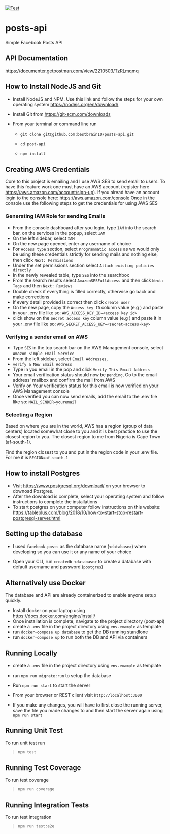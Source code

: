 [![Test](https://github.com/bestbrain10/posts-api/actions/workflows/pipeline.yml/badge.svg)](https://github.com/bestbrain10/posts-api/actions/workflows/pipeline.yml)
# posts-api
Simple Facebook Posts API


## API Documentation

https://documenter.getpostman.com/view/2210503/TzRLmqmq

## How to Install NodeJS and Git

- Install NodeJS and NPM. Use this link and follow the steps for your own operating system https://nodejs.org/en/download/

- Install Git from https://git-scm.com/downloads

- From your terminal or command line run
    
    - `git clone git@github.com:bestbrain10/posts-api.git`

    - `cd post-api`

    - `npm install`

## Creating AWS Credentials

Core to this project is emailing and I use AWS SES to send email to users. 
To have this feature work one must have an AWS account (register here https://aws.amazon.com/account/sign-up).
If you alread have an account login to the console here: https://aws.amazon.com/console
Once in the console use the following steps to get the credentials for using AWS SES

### Generating IAM Role for sending Emails

- From the console dashboard after you login, type `IAM` into the search bar, on the services in the popup, select `IAM`
- On the left sidebar, select `IAM`
- On the new page opened, enter any username of choice
- For `Access type` section, select `Programmatic access` as we would only be using these credentials strictly for sending mails and nothing else, then click `Next: Permissions`
- Under the set permissions section select `Attach existing policies directly`
- In the newly revealed table, type `SES` into the searchbox
- From the search results select `AmazonSESFullAccess` and then click `Next: Tags` and then `Next: Reviews`
- Double check if everything is filled correctly, otherwise go back and make corrections
- If every detail provided is correct then click `create user`
- On the new page, copy the `Access key ID` column value (e.g <access-key-id>) and paste in your .env file like so: `AWS_ACCESS_KEY_ID=<access key id>`
- click show on the `Secret access key` column value (e.g <secret-access-key>) and paste it in your .env file like so: `AWS_SECRET_ACCESS_KEY=<secret-access-key>`

### Verifying a sender email on AWS

- Type `SES` in the top search bar on the AWS Management console, select `Amazon Simple Email Service`
- From the left sidebar, select `Email Addresses`,
- `verify a New Email Address`
- Type in you email in the pop and click `Verify This Email Address`
- Your email verification status should now be `pending`, Go to the email address' mailbox and confirm the mail from AWS
- Verify on Your verification status for this email is now verified on your AWS Management console
- Once verified you can now send emails, add the email to the .env file like so: `MAIL_SENDER=youremail`

### Selecting a Region

Based on where you are in the world, AWS has a region (group of data centers) located somewhat close to you and it is best practice to use the closest region to you. The closest region to me from Nigeria is Cape Town (af-south-1).

Find the region closest to you and put in the region code in your .env file. For me it is `REGION=af-south-1`



## How to install Postgres

- Visit https://www.postgresql.org/download/ on your browser to downoad Postgres. 
- After the download is complete, select your operating system and follow instructions to complete the installations
- To start postgres on your computer follow instructions on this website: https://tableplus.com/blog/2018/10/how-to-start-stop-restart-postgresql-server.html

## Setting up the database

- I used `facebook-posts` as the database name (`<database>`) when developing so you can use it or any name of your choice

- Open your CLI, run `createdb <database>` to create a database with default username and password (`postgres`)

## Alternatively use Docker
The database and API are already containerized to enable anyone setup quickly.

 - Install docker on your laptop using https://docs.docker.com/engine/install/
 - Once installation is complete, navigate to the project directory (post-api)
 - create a `.env` file in the project directory using `env.example` as template
 - run `docker-compose up database` to get the DB running standlone
 - run `docker-compose up` to run both the DB and API via containers

## Running Locally

 - create a `.env` file in the project directory using `env.example` as template

 - run `npm run migrate:run` to setup the database

 - Run `npm run start` to start the server

 - From your browser or REST client visit `http://localhost:3000` 

 - If you make any changes, you will have to first close the running server, save the file you made changes to and then start the server again using `npm run start`



## Running Unit Test

To run unit test run

> `npm test`

## Running Test Coverage

To run test coverage

> `npm run coverage`

## Running Integration Tests

To run test integration

> `npm run test:e2e`